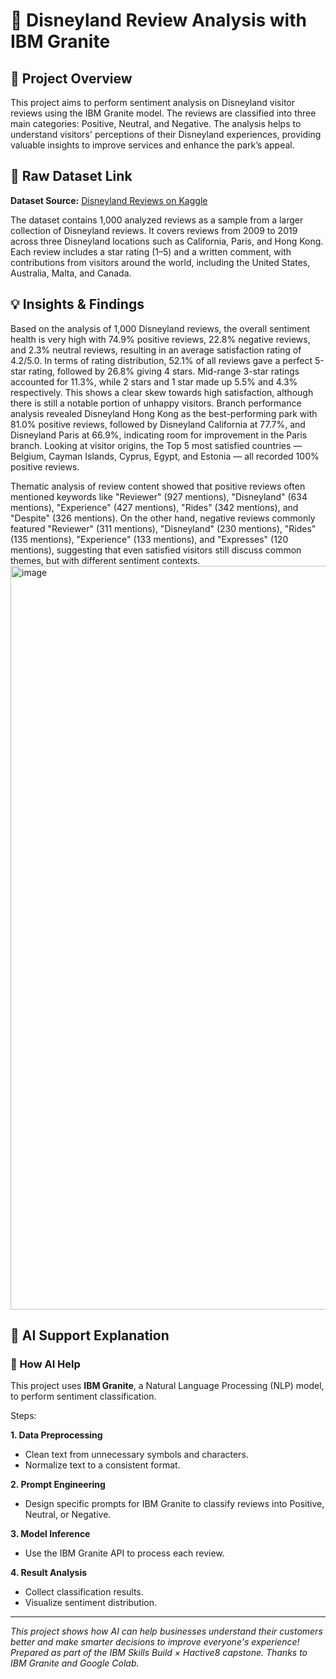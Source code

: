 # 🎢 Disneyland Review Analysis with IBM Granite

## 📝 Project Overview
  This project aims to perform sentiment analysis on Disneyland visitor reviews using the IBM Granite model. The reviews are classified into three main categories: Positive, Neutral, and Negative. The analysis helps to understand visitors' perceptions of their Disneyland experiences, providing valuable insights to improve services and enhance the park’s appeal.

## 🔗 Raw Dataset Link

**Dataset Source:** [Disneyland Reviews on Kaggle](https://www.kaggle.com/datasets/arushchillar/disneyland-reviews)

  The dataset contains 1,000 analyzed reviews as a sample from a larger collection of Disneyland reviews. It covers reviews from 2009 to 2019 across three Disneyland locations such as California, Paris, and Hong Kong. Each review includes a star rating (1–5) and a written comment, with contributions from visitors around the world, including the United States, Australia, Malta, and Canada.

## 💡 Insights & Findings

  Based on the analysis of 1,000 Disneyland reviews, the overall sentiment health is very high with 74.9% positive reviews, 22.8% negative reviews, and 2.3% neutral reviews, resulting in an average satisfaction rating of 4.2/5.0. In terms of rating distribution, 52.1% of all reviews gave a perfect 5-star rating, followed by 26.8% giving 4 stars. Mid-range 3-star ratings accounted for 11.3%, while 2 stars and 1 star made up 5.5% and 4.3% respectively. This shows a clear skew towards high satisfaction, although there is still a notable portion of unhappy visitors. Branch performance analysis revealed Disneyland Hong Kong as the best-performing park with 81.0% positive reviews, followed by Disneyland California at 77.7%, and Disneyland Paris at 66.9%, indicating room for improvement in the Paris branch. Looking at visitor origins, the Top 5 most satisfied countries — Belgium, Cayman Islands, Cyprus, Egypt, and Estonia — all recorded 100% positive reviews.

  Thematic analysis of review content showed that positive reviews often mentioned keywords like "Reviewer" (927 mentions), "Disneyland" (634 mentions), "Experience" (427 mentions), "Rides" (342 mentions), and "Despite" (326 mentions). On the other hand, negative reviews commonly featured "Reviewer" (311 mentions), "Disneyland" (230 mentions), "Rides" (135 mentions), "Experience" (133 mentions), and "Expresses" (120 mentions), suggesting that even satisfied visitors still discuss common themes, but with different sentiment contexts.
  <img width="1590" height="1190" alt="image" src="https://github.com/user-attachments/assets/90cc090a-2fb1-4a0c-9fe0-cbc6a3a93366" />


## 🤖 AI Support Explanation

### 🧠 How AI Help

This project uses **IBM Granite**, a Natural Language Processing (NLP) model, to perform sentiment classification.

Steps:

**1. Data Preprocessing**

- Clean text from unnecessary symbols and characters.
- Normalize text to a consistent format.

**2. Prompt Engineering**

- Design specific prompts for IBM Granite to classify reviews into Positive, Neutral, or Negative.

**3. Model Inference**

- Use the IBM Granite API to process each review.

**4. Result Analysis**

- Collect classification results.
- Visualize sentiment distribution.
---

*This project shows how AI can help businesses understand their customers better and make smarter decisions to improve everyone's experience! Prepared as part of the IBM Skills Build × Hactive8 capstone. Thanks to IBM Granite and Google Colab.*
